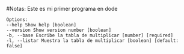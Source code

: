 #Notas:
Este es mi primer programa en dode

```
Options:
--help Show help [boolean]
--version Show version number [boolean]
-b, --base Escribe la tabla de multiplicar [number] [required]
-l, --listar Muestra la tabla de multiplicar [boolean] [default: false]
```
